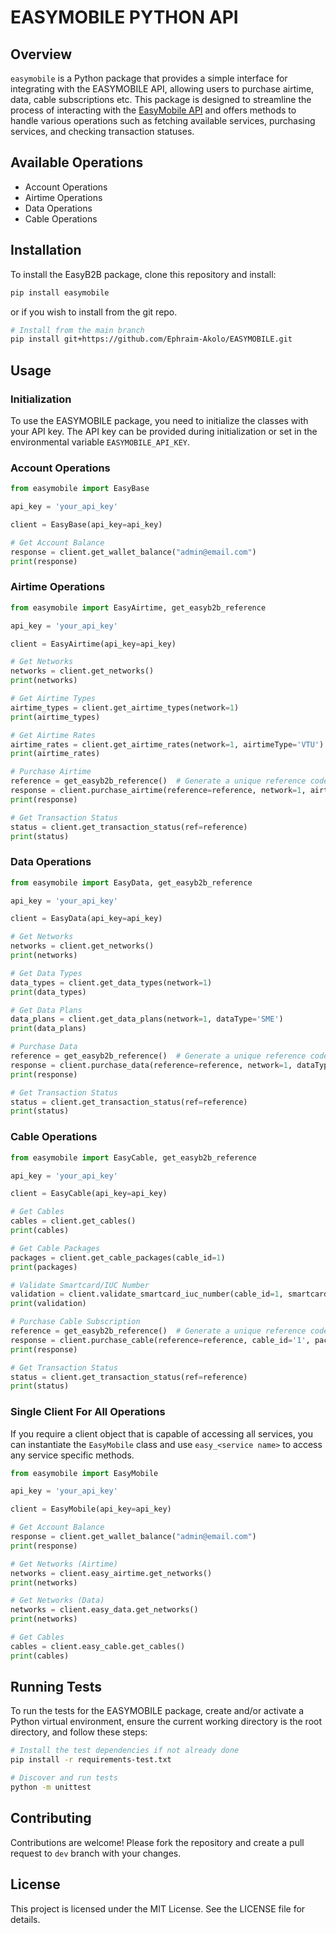 # EASYMOBILE PYTHON API

## Overview

`easymobile` is a Python package that provides a simple interface for integrating with the EASYMOBILE API, allowing users to purchase airtime, data, cable subscriptions etc. This package is designed to streamline the process of interacting with the [EasyMobile API](https://b2b.eazymobile.ng/api/developer/v1/documentation/start#) and offers methods to handle various operations such as fetching available services, purchasing services, and checking transaction statuses.


## Available Operations

- Account Operations
- Airtime Operations
- Data Operations
- Cable Operations

## Installation

To install the EasyB2B package, clone this repository and install:

```bash
pip install easymobile
```
or if you wish to install from the git repo.

```bash
# Install from the main branch
pip install git+https://github.com/Ephraim-Akolo/EASYMOBILE.git
```

## Usage

### Initialization

To use the EASYMOBILE package, you need to initialize the classes with your API key. The API key can be provided during initialization or set in the environmental variable `EASYMOBILE_API_KEY`.

### Account Operations

```python
from easymobile import EasyBase

api_key = 'your_api_key'

client = EasyBase(api_key=api_key)

# Get Account Balance
response = client.get_wallet_balance("admin@email.com")
print(response)
```

### Airtime Operations

```python
from easymobile import EasyAirtime, get_easyb2b_reference

api_key = 'your_api_key'

client = EasyAirtime(api_key=api_key)

# Get Networks
networks = client.get_networks()
print(networks)

# Get Airtime Types
airtime_types = client.get_airtime_types(network=1)
print(airtime_types)

# Get Airtime Rates
airtime_rates = client.get_airtime_rates(network=1, airtimeType='VTU')
print(airtime_rates)

# Purchase Airtime
reference = get_easyb2b_reference()  # Generate a unique reference code
response = client.purchase_airtime(reference=reference, network=1, airtimeType='SME', amount='10', phone='08168639124')
print(response)

# Get Transaction Status
status = client.get_transaction_status(ref=reference)
print(status)
```

### Data Operations

```python
from easymobile import EasyData, get_easyb2b_reference

api_key = 'your_api_key'

client = EasyData(api_key=api_key)

# Get Networks
networks = client.get_networks()
print(networks)

# Get Data Types
data_types = client.get_data_types(network=1)
print(data_types)

# Get Data Plans
data_plans = client.get_data_plans(network=1, dataType='SME')
print(data_plans)

# Purchase Data
reference = get_easyb2b_reference()  # Generate a unique reference code
response = client.purchase_data(reference=reference, network=1, dataType='SME', planId='1', phone='08168639113')
print(response)

# Get Transaction Status
status = client.get_transaction_status(ref=reference)
print(status)
```

### Cable Operations

```python
from easymobile import EasyCable, get_easyb2b_reference

api_key = 'your_api_key'

client = EasyCable(api_key=api_key)

# Get Cables
cables = client.get_cables()
print(cables)

# Get Cable Packages
packages = client.get_cable_packages(cable_id=1)
print(packages)

# Validate Smartcard/IUC Number
validation = client.validate_smartcard_iuc_number(cable_id=1, smartcard_no='1234567890')
print(validation)

# Purchase Cable Subscription
reference = get_easyb2b_reference()  # Generate a unique reference code
response = client.purchase_cable(reference=reference, cable_id='1', package_id='1', smartcard_no='1234567890')
print(response)

# Get Transaction Status
status = client.get_transaction_status(ref=reference)
print(status)
```

### Single Client For All Operations

If you require a client object that is capable of accessing all services, you can instantiate the `EasyMobile` class and use `easy_<service name>` to access any service specific methods.

```python
from easymobile import EasyMobile

api_key = 'your_api_key'

client = EasyMobile(api_key=api_key)

# Get Account Balance
response = client.get_wallet_balance("admin@email.com")
print(response)

# Get Networks (Airtime)
networks = client.easy_airtime.get_networks()
print(networks)

# Get Networks (Data)
networks = client.easy_data.get_networks()
print(networks)

# Get Cables
cables = client.easy_cable.get_cables()
print(cables)
```

## Running Tests

To run the tests for the EASYMOBILE package, create and/or activate a Python virtual environment, ensure the current working directory is the root directory, and follow these steps:
```bash
# Install the test dependencies if not already done
pip install -r requirements-test.txt

# Discover and run tests
python -m unittest
```

## Contributing

Contributions are welcome! Please fork the repository and create a pull request to `dev` branch with your changes.

## License

This project is licensed under the MIT License. See the LICENSE file for details.

